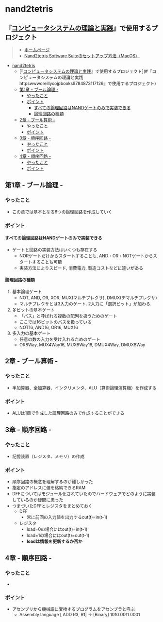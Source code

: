<a id="markdown-nand2tetris" name="nand2tetris"></a>
# nand2tetris
<a id="markdown-『コンピュータシステムの理論と実践httpswwworeillycojpbooks9784873117126』で使用するプロジェクト" name="『コンピュータシステムの理論と実践httpswwworeillycojpbooks9784873117126』で使用するプロジェクト"></a>
## 『[コンピュータシステムの理論と実践](https://www.oreilly.co.jp/books/9784873117126/)』で使用するプロジェクト

> - [ホームページ](https://www.nand2tetris.org/software)
> - [Nand2tetris Software Suiteのセットアップ方法（MacOS）](https://drive.google.com/file/d/1QDYIvriWBS_ARntfmZ5E856OEPpE4j1F/view)

<!-- TOC -->

- [nand2tetris](#nand2tetris)
  - [『[コンピュータシステムの理論と実践](https://www.oreilly.co.jp/books/9784873117126/)』で使用するプロジェクト](#『コンピュータシステムの理論と実践httpswwworeillycojpbooks9784873117126』で使用するプロジェクト)
  - [第1章 - ブール論理 -](#第1章---ブール論理--)
    - [やったこと](#やったこと)
    - [ポイント](#ポイント)
      - [すべての論理回路はNANDゲートのみで実装できる](#すべての論理回路はnandゲートのみで実装できる)
      - [論理回路の種類](#論理回路の種類)
  - [2章 - ブール算術 -](#2章---ブール算術--)
    - [やったこと](#やったこと-1)
    - [ポイント](#ポイント-1)
  - [3章 - 順序回路 -](#3章---順序回路--)
    - [やったこと](#やったこと-2)
    - [ポイント](#ポイント-2)
  - [4章 - 順序回路 -](#4章---順序回路--)
    - [やったこと](#やったこと-3)
    - [ポイント](#ポイント-3)

<!-- /TOC -->
<a id="markdown-第1章---ブール論理--" name="第1章---ブール論理--"></a>
## 第1章 - ブール論理 -
<a id="markdown-やったこと" name="やったこと"></a>
### やったこと
- この章では基本となる6つの論理回路を作成していく

<a id="markdown-ポイント" name="ポイント"></a>
### ポイント
<a id="markdown-すべての論理回路はnandゲートのみで実装できる" name="すべての論理回路はnandゲートのみで実装できる"></a>
#### すべての論理回路はNANDゲートのみで実装できる
- ゲートと回路の実装方法はいくつも存在する
  - NORゲートだけからスタートすることも, AND・OR・NOTゲートからスタートすることも可能
  - 実装方法によりスピード, 消費電力, 製造コストなどに違いがある

<a id="markdown-論理回路の種類" name="論理回路の種類"></a>
#### 論理回路の種類
1. 基本論理ゲート
    - NOT, AND, OR, XOR, MUX(マルチプレクサ), DMUX(デマルチプレクサ)
    - マルチプレクサとは3入力のゲート. 2入力に「選択ビット」が加わる.
2. 多ビットの基本ゲート
    - 「バス」と呼ばれる複数の配列を扱うためのゲート
    - ここでは16ビットのバスを扱っている
    - NOT16, AND16, OR16, MUX16
3. 多入力の基本ゲート
    - 任意の数の入力を受け入れるためのゲート
    - OR8Way, MUX4Way16, MUX8Way16, DMUX4Way, DMUX8Way

<a id="markdown-2章---ブール算術--" name="2章---ブール算術--"></a>
## 2章 - ブール算術 -
<a id="markdown-やったこと-1" name="やったこと-1"></a>
### やったこと
- 半加算器、全加算器、インクリメンタ、ALU（算術論理演算機）を作成する

<a id="markdown-ポイント-1" name="ポイント-1"></a>
### ポイント
- ALUは1章で作成した論理回路のみで作成することができる

<a id="markdown-3章---順序回路--" name="3章---順序回路--"></a>
## 3章 - 順序回路 -
<a id="markdown-やったこと-2" name="やったこと-2"></a>
### やったこと
- 記憶装置（レジスタ、メモリ）の作成

<a id="markdown-ポイント-2" name="ポイント-2"></a>
### ポイント
- 順序回路の概念を理解するのが難しかった
- 指定のアドレスに値を格納できるRAM
- DFFについてはモジュール化されていたのでハードウェアでどのように実装しているのか疑問に思った
- つまづいたDFFとレジスタをまとめておく
    - DFF
        - 常に前回の入力値を出力するout(t)=in(t-1)
    - レジスタ
        - load=0の場合にはout(t)=in(t-1)
        - load=1の場合にはout(t)=out(t-1)
        - **loadは情報を更新するか否か**

<a id="markdown-4章---順序回路--" name="4章---順序回路--"></a>
## 4章 - 順序回路 -
<a id="markdown-やったこと-3" name="やったこと-3"></a>
### やったこと
- 

<a id="markdown-ポイント-3" name="ポイント-3"></a>
### ポイント
- アセンブリから機械語に変換するプログラムをアセンブラと呼ぶ
    - Assembly language [ ADD R3, R1] -> [Binary] 1010 0011 0001 